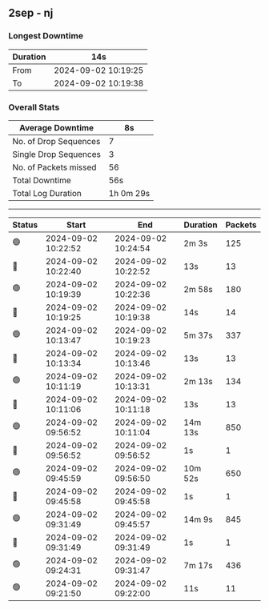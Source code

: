 
## 2sep - nj

### Longest Downtime

Duration | 14s
---- | ----
From | 2024-09-02 10:19:25
To | 2024-09-02 10:19:38

### Overall Stats

Average Downtime | 8s
---- | ----
No. of Drop Sequences | 7
Single Drop Sequences | 3
No. of Packets missed | 56
Total Downtime | 56s
Total Log Duration | 1h 0m 29s


---------

Status | Start | End | Duration | Packets
---- | ---- | ---- | ---- | ----
🟢 | 2024-09-02 10:22:52 | 2024-09-02 10:24:54 | 2m 3s | 125
🔴 | 2024-09-02 10:22:40 | 2024-09-02 10:22:52 | 13s | 13
🟢 | 2024-09-02 10:19:39 | 2024-09-02 10:22:36 | 2m 58s | 180
🔴 | 2024-09-02 10:19:25 | 2024-09-02 10:19:38 | 14s | 14
🟢 | 2024-09-02 10:13:47 | 2024-09-02 10:19:23 | 5m 37s | 337
🔴 | 2024-09-02 10:13:34 | 2024-09-02 10:13:46 | 13s | 13
🟢 | 2024-09-02 10:11:19 | 2024-09-02 10:13:31 | 2m 13s | 134
🔴 | 2024-09-02 10:11:06 | 2024-09-02 10:11:18 | 13s | 13
🟢 | 2024-09-02 09:56:52 | 2024-09-02 10:11:04 | 14m 13s | 850
🔴 | 2024-09-02 09:56:52 | 2024-09-02 09:56:52 | 1s | 1
🟢 | 2024-09-02 09:45:59 | 2024-09-02 09:56:50 | 10m 52s | 650
🔴 | 2024-09-02 09:45:58 | 2024-09-02 09:45:58 | 1s | 1
🟢 | 2024-09-02 09:31:49 | 2024-09-02 09:45:57 | 14m 9s | 845
🔴 | 2024-09-02 09:31:49 | 2024-09-02 09:31:49 | 1s | 1
🟢 | 2024-09-02 09:24:31 | 2024-09-02 09:31:47 | 7m 17s | 436
🟢 | 2024-09-02 09:21:50 | 2024-09-02 09:22:00 | 11s | 11